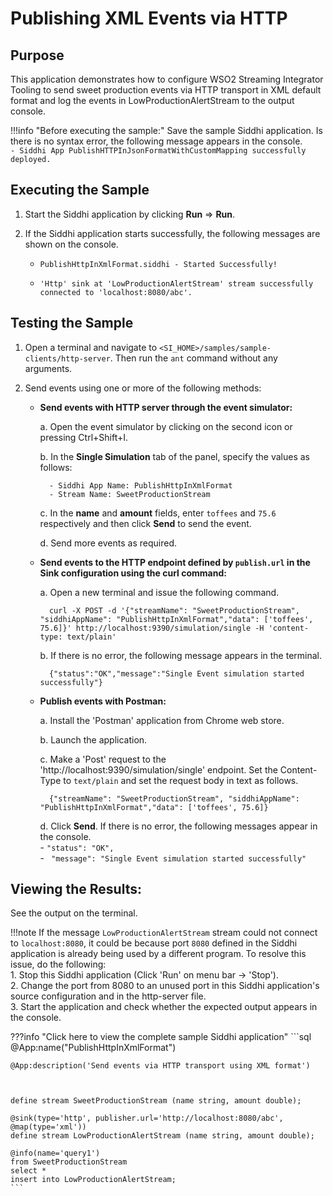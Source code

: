 # Publishing XML Events via HTTP

## Purpose

This application demonstrates how to configure WSO2 Streaming Integrator Tooling to send sweet production events via HTTP transport in XML default format and log the events in LowProductionAlertStream to the output console.

!!!info "Before executing the sample:"
    Save the sample Siddhi application. Is there is no syntax error, the following message appears in the console.<br/>
    `- Siddhi App PublishHTTPInJsonFormatWithCustomMapping successfully deployed.`

## Executing the Sample

1. Start the Siddhi application by clicking **Run** => **Run**.

2. If the Siddhi application starts successfully, the following messages are shown on the console.

    * `PublishHttpInXmlFormat.siddhi - Started Successfully!`

    * `'Http' sink at 'LowProductionAlertStream' stream successfully connected to 'localhost:8080/abc'.`

## Testing the Sample

1. Open a terminal and navigate to `<SI_HOME>/samples/sample-clients/http-server`.  Then run the `ant` command without any arguments.

2. Send events using one or more of the following methods:

    - **Send events with HTTP server through the event simulator:**

        a. Open the event simulator by clicking on the second icon or pressing Ctrl+Shift+I.

	    b. In the **Single Simulation** tab of the panel, specify the values as follows:

            - Siddhi App Name: PublishHttpInXmlFormat
            - Stream Name: SweetProductionStream

        c. In the **name** and **amount** fields, enter `toffees` and `75.6` respectively and then click **Send** to send the event.

        d. Send more events as required.

    - **Send events to the HTTP endpoint defined by `publish.url` in the Sink configuration using the curl command:**

        a. Open a new terminal and issue the following command.

            curl -X POST -d '{"streamName": "SweetProductionStream", "siddhiAppName": "PublishHttpInXmlFormat","data": ['toffees', 75.6]}' http://localhost:9390/simulation/single -H 'content-type: text/plain'

        b. If there is no error, the following message appears in the terminal.

            {"status":"OK","message":"Single Event simulation started successfully"}
	    
    - **Publish events with Postman:**

        a. Install the 'Postman' application from Chrome web store.

        b. Launch the application.

        c. Make a 'Post' request to the 'http://localhost:9390/simulation/single' endpoint. Set the Content-Type to `text/plain` and set the request body in text as follows.

            {"streamName": "SweetProductionStream", "siddhiAppName": "PublishHttpInXmlFormat","data": ['toffees', 75.6]}

        d. Click **Send**. If there is no error, the following messages appear in the console.<br/>
            - `"status": "OK",`<br/>
            - ` "message": "Single Event simulation started successfully"`

## Viewing the Results:

See the output on the terminal.

!!!note
    If the message `LowProductionAlertStream` stream could not connect to `localhost:8080`, it could be because port `8080`
    defined in the Siddhi application is already being used by a different program. To resolve this issue, do the following:<br/>
        1. Stop this Siddhi application (Click 'Run' on menu bar -> 'Stop').<br/>
        2. Change the port from 8080 to an unused port in this Siddhi application's source configuration and in the http-server file.<br/>
        3. Start the application and check whether the expected output appears in the console.

???info "Click here to view the complete sample Siddhi application"
    ```sql
    @App:name("PublishHttpInXmlFormat")

    @App:description('Send events via HTTP transport using XML format')



    define stream SweetProductionStream (name string, amount double);

    @sink(type='http', publisher.url='http://localhost:8080/abc',
    @map(type='xml'))
    define stream LowProductionAlertStream (name string, amount double);

    @info(name='query1')
    from SweetProductionStream
    select *
    insert into LowProductionAlertStream;
    ```